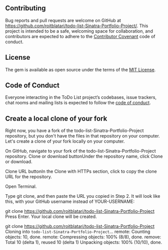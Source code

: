 
## Contributing

Bug reports and pull requests are welcome on GitHub at https://github.com/roitblatari/todo-list-Sinatra-Portfolio-Project/. This project is intended to be a safe, welcoming space for collaboration, and contributors are expected to adhere to the [Contributor Covenant](http://contributor-covenant.org) code of conduct.

## License

The gem is available as open source under the terms of the [MIT License](https://opensource.org/licenses/MIT).

## Code of Conduct

Everyone interacting in the ToDo List project’s codebases, issue trackers, chat rooms and mailing lists is expected to follow the [code of conduct](https://github.com/roitblatari/todo-list-Sinatra-Portfolio-Project/blob/master/CODE_OF_CONDUCT.md).







## Create a local clone of your fork
Right now, you have a fork of the todo-list-Sinatra-Portfolio-Project repository, but you don't have the files in that repository on your computer. Let's create a clone of your fork locally on your computer.

On GitHub, navigate to your fork of the todo-list-Sinatra-Portfolio-Project repository.
Clone or download buttonUnder the repository name, click Clone or download.

Clone URL buttonIn the Clone with HTTPs section, click  to copy the clone URL for the repository.

Open Terminal.

Type git clone, and then paste the URL you copied in Step 2. It will look like this, with your GitHub username instead of YOUR-USERNAME:

git clone https://github.com/roitblatari/todo-list-Sinatra-Portfolio-Project
Press Enter. Your local clone will be created.

git clone https://github.com/roitblatari/todo-list-Sinatra-Portfolio-Project
Cloning into `todo-list-Sinatra-Portfolio-Project`...
remote: Counting objects: 10, done.
remote: Compressing objects: 100% (8/8), done.
remove: Total 10 (delta 1), reused 10 (delta 1)
Unpacking objects: 100% (10/10), done.

